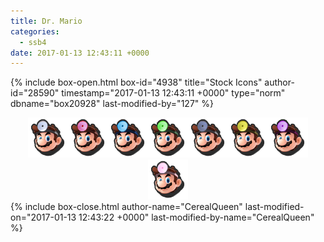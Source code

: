 ```yaml
---
title: Dr. Mario
categories:
  - ssb4
date: 2017-01-13 12:43:11 +0000
---
```

{% include box-open.html box-id="4938" title="Stock Icons" author-id="28590" timestamp="2017-01-13 12:43:11 +0000" type="norm" dbname="box20928" last-modified-by="127" %}
<center><img src="Stock_1.png" /><img src="Stock_2.png" /><img src="Stock_3.png" /><img src="Stock_4.png" /><img src="Stock_5.png" /><img src="Stock_6.png" /><img src="Stock_7.png" /><img src="Stock_8.png" /></center>
{% include box-close.html author-name="CerealQueen" last-modified-on="2017-01-13 12:43:22 +0000" last-modified-by-name="CerealQueen" %}
